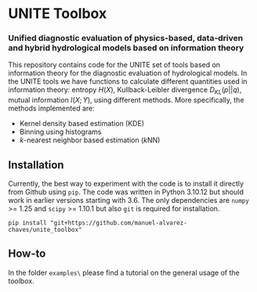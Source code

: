 # UNITE Toolbox
###  Unified diagnostic evaluation of physics-based, data-driven and hybrid hydrological models based on information theory

This repository contains code for the UNITE set of tools based on information theory for the diagnostic evaluation of hydrological models. In the UNITE tools we have functions to calculate different quantities used in information theory: entropy $H(X)$, Kullback-Leibler divergence $D_{KL}(p||q)$, mutual information $I(X; Y)$, using different methods. More specifically, the methods implemented are:

 - Kernel density based estimation (KDE)
 - Binning using histograms
 - *k*-nearest neighbor based estimation (*k*NN)

## Installation
Currently, the best way to experiment with the code is to install it directly from Github using `pip`. The code was written in Python 3.10.12 but should work in earlier versions starting with 3.6. The only dependencies are `numpy` >= 1.25 and `scipy` >= 1.10.1 but also `git` is required for installation.

```
pip install "git+https://github.com/manuel-alvarez-chaves/unite_toolbox"
```

## How-to

In the folder `examples\` please find a tutorial on the general usage of the toolbox.